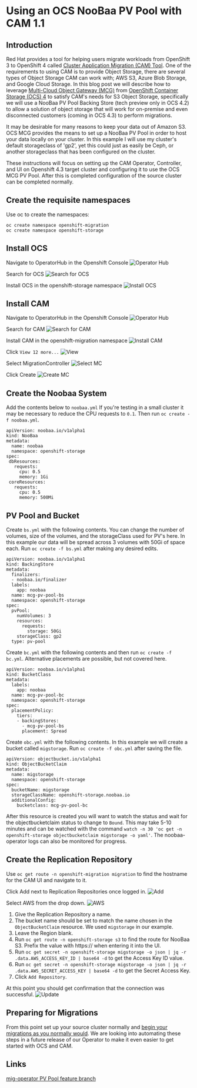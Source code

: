 Using an OCS NooBaa PV Pool with CAM 1.1
========================================

Introduction
------------
Red Hat provides a tool for helping users migrate workloads from OpenShift 3 to OpenShift 4 called [Cluster Application Migration (CAM) Tool](https://www.openshift.com/learn/topics/migration).  One of the requirements to using CAM is to provide Object Storage, there are several types of Object Storage CAM can work with; AWS S3, Azure Blob Storage, and Google Cloud Storage.  In this blog post we will describe how to leverage [Multi-Cloud Object Gateway (MCG)](https://blog.openshift.com/introducing-multi-cloud-object-gateway-for-openshift/) from [OpenShift Container Storage (OCS) 4](https://www.openshift.com/products/container-storage/) to satisfy CAM's needs for S3 Object Storage, specifically we will use a NooBaa PV Pool Backing Store (tech preview only in OCS 4.2) to allow a solution of object storage that will work for on-premise and even disconnected customers (coming in OCS 4.3) to perform migrations.

It may be desirable for many reasons to keep your data out of Amazon S3. OCS MCG provides the means to set up a NooBaa PV Pool in order to host your data locally on your cluster. In this example I will use my cluster's default storageclass of 'gp2', yet this could just as easily be Ceph, or another storageclass that has been configured on the cluster.

These instructions will focus on setting up the CAM Operator, Controller, and UI on Openshift 4.3 target cluster and configuring it to use the OCS MCG PV Pool. After this is completed configuration of the source cluster can be completed normally.

Create the requisite namespaces
----------------------------------------
Use oc to create the namespaces:
```
oc create namespace openshift-migration
oc create namespace openshift-storage
```

Install OCS
-----------
Navigate to OperatorHub in the Openshift Console
![Operator Hub](https://github.com/jmontleon/blogpost/blob/master/cam-ocs-pvpool/OHub.png)

Search for OCS
![Search for OCS](https://github.com/jmontleon/blogpost/blob/master/cam-ocs-pvpool/OCSSearch.png)

Install OCS in the openshift-storage namespace
![Install OCS](https://github.com/jmontleon/blogpost/blob/master/cam-ocs-pvpool/InstallOCS.png)

Install CAM
-----------
Navigate to OperatorHub in the Openshift Console
![Operator Hub](https://github.com/jmontleon/blogpost/blob/master/cam-ocs-pvpool/OHub.png)

Search for CAM
![Search for CAM](https://github.com/jmontleon/blogpost/blob/master/cam-ocs-pvpool/CAMSearch.png)

Install CAM in the openshift-migration namespace
![Install CAM](https://github.com/jmontleon/blogpost/blob/master/cam-ocs-pvpool/CAMInstall.png)

Click `View 12 more...`
![View](https://github.com/jmontleon/blogpost/blob/master/cam-ocs-pvpool/View.png)

Select MigrationController
![Select MC](https://github.com/jmontleon/blogpost/blob/master/cam-ocs-pvpool/SelectMC.png)

Click Create
![Create MC](https://github.com/jmontleon/blogpost/blob/master/cam-ocs-pvpool/CreateMC.png)

Create the Noobaa System
------------------------
Add the contents below to `noobaa.yml` If you're testing in a small cluster it may be necessary to reduce the CPU requests to `0.1`. Then run `oc create -f noobaa.yml`.

```
apiVersion: noobaa.io/v1alpha1
kind: NooBaa
metadata:
  name: noobaa
  namespace: openshift-storage
spec:
 dbResources:
   requests:
     cpu: 0.5
     memory: 1Gi
 coreResources:
   requests:
     cpu: 0.5
     memory: 500Mi
```

PV Pool and Bucket
------------------
Create `bs.yml` with the following contents. You can change the number of volumes, size of the volumes, and the storageClass used for PV's here. In this example our data will be spread across 3 volumes with 50Gi of space each. Run `oc create -f bs.yml` after making any desired edits.

```
apiVersion: noobaa.io/v1alpha1
kind: BackingStore
metadata:
  finalizers:
  - noobaa.io/finalizer
  labels:
    app: noobaa
  name: mcg-pv-pool-bs
  namespace: openshift-storage
spec:
  pvPool:
    numVolumes: 3
    resources:
      requests:
        storage: 50Gi
    storageClass: gp2
  type: pv-pool
```

Create `bc.yml` with the following contents and then run `oc create -f bc.yml`. Alternative placements are possible, but not covered here.
```
apiVersion: noobaa.io/v1alpha1
kind: BucketClass
metadata:
  labels:
    app: noobaa
  name: mcg-pv-pool-bc
  namespace: openshift-storage
spec:
  placementPolicy:
    tiers:
    - backingStores:
      - mcg-pv-pool-bs
      placement: Spread
```

Create `obc.yml` with the following contents. In this example we will create a bucket called `migstorage`. Run `oc create -f obc.yml` after saving the file.
```
apiVersion: objectbucket.io/v1alpha1
kind: ObjectBucketClaim
metadata:
  name: migstorage
  namespace: openshift-storage
spec:
  bucketName: migstorage
  storageClassName: openshift-storage.noobaa.io
  additionalConfig:
    bucketclass: mcg-pv-pool-bc
```

After this resource is created you will want to watch the status and wait for the objectbucketclaim status to change to `Bound`. This may take 5-10 minutes and can be watched with the command `watch -n 30 'oc get -n openshift-storage objectbucketclaim migstorage -o yaml'`. The noobaa-operator logs can also be monitored for progress.

Create the Replication Repository
---------------------------------
Use `oc get route -n openshift-migration migration` to find the hostname for the CAM UI and navigate to it.

Click Add next to Replication Repositories once logged in.
![Add](https://github.com/jmontleon/blogpost/blob/master/cam-ocs-pvpool/Add.png)

Select AWS from the drop down.
![AWS](https://github.com/jmontleon/blogpost/blob/master/cam-ocs-pvpool/Aws.png)

1. Give the Replication Repository a name.
1. The bucket name should be set to match the name chosen in the `ObjectBucketClaim` resource. We used `migstorage` in our example.
1. Leave the Region blank.
1. Run `oc get route -n openshift-storage s3` to find the route for NooBaa S3. Prefix the value with https:// when entering it into the UI.
1. Run `oc get secret -n openshift-storage migstorage -o json | jq -r .data.AWS_ACCESS_KEY_ID | base64 -d` to get the Access Key ID value.
1. Run `oc get secret -n openshift-storage migstorage -o json | jq -r .data.AWS_SECRET_ACCESS_KEY | base64 -d` to get the Secret Access Key.
1. Click `Add Repository`.

At this point you should get confirmation that the connection was successful.
![Update](https://github.com/jmontleon/blogpost/blob/master/cam-ocs-pvpool/Update.png)

Preparing for Migrations
------------------------
From this point set up your source cluster normally and [begin your migrations as you normally would](https://access.redhat.com/documentation/en-us/openshift_container_platform/4.3/html/migration/migrating-openshift-container-platform-3-to-4#migrating-applications-with-cam_targetcluster-3-4). We are looking into automating these steps in a future release of our Operator to make it even easier to get started with OCS and CAM.

Links
-----
[mig-operator PV Pool feature branch](https://github.com/fusor/mig-operator/tree/feature-pv-pool)
